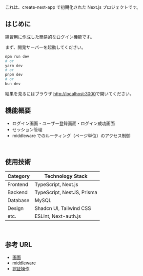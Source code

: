 これは、create-next-app で初期化された Next.js プロジェクトです。

## はじめに

練習用に作成した簡易的なログイン機能です。

まず、開発サーバーを起動してください。

```bash
npm run dev
# or
yarn dev
# or
pnpm dev
# or
bun dev
```

結果を見るにはブラウザ [http://localhost:3000](http://localhost:3000)で開いてください。

## 機能概要

- ログイン画面・ユーザー登録画面・ログイン成功画面
- セッション管理
- middleware でのルーティング（ページ単位）のアクセス制御

<br>

## 使用技術

| Category | Technology Stack           |
| -------- | -------------------------- |
| Frontend | TypeScript, Next.js        |
| Backend  | TypeScript, NestJS, Prisma |
| Database | MySQL                      |
| Design   | Shadcn UI, Tailwind CSS    |
| etc.     | ESLint, Next-auth.js       |

<br>

## 参考 URL

- [画面](https://ui.shadcn.com/docs/components/card)
- [middleware](https://nextjs.org/docs/app/api-reference/file-conventions/middleware)
- [認証操作](https://next-auth.js.org/getting-started/typescript)
